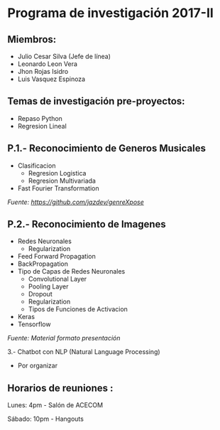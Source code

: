 # Programa de investigación 2017-II
## Miembros:
* Julio Cesar Silva (Jefe de línea)
* Leonardo Leon Vera
* Jhon Rojas Isidro
* Luis Vasquez Espinoza

## Temas de investigación pre-proyectos:
- Repaso Python
- Regresion Lineal

## P.1.- Reconocimiento de Generos Musicales
- Clasificacion
	* Regresion Logistica
	* Regresion Multivariada
- Fast Fourier Transformation

_Fuente: https://github.com/jazdev/genreXpose_

## P.2.- Reconocimiento de Imagenes
- Redes Neuronales
  * Regularization
- Feed Forward Propagation
- BackPropagation
- Tipo de Capas de Redes Neuronales
	- Convolutional Layer
	- Pooling Layer
	- Dropout
	- Regularization
	- Tipos de Funciones de Activacion
- Keras
- Tensorflow

_Fuente: Material formato presentación_

3.- Chatbot con NLP (Natural Language Processing)
- Por organizar


## Horarios de reuniones :
Lunes: 4pm - Salón de ACECOM

Sábado: 10pm - Hangouts

